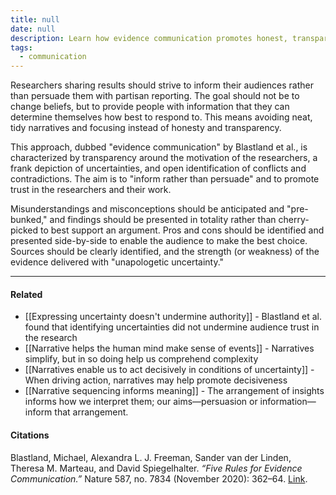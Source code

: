 ```yaml
---
title: null
date: null
description: Learn how evidence communication promotes honest, transparent sharing of research by presenting uncertainties and conflicts to inform audiences without persuasion or bias.
tags:
  - communication
---
```


Researchers sharing results should strive to inform their audiences rather than persuade them with partisan reporting. The goal should not be to change beliefs, but to provide people with information that they can determine themselves how best to respond to. This means avoiding neat, tidy narratives and focusing instead of honesty and transparency.

This approach, dubbed "evidence communication" by Blastland et al., is characterized by transparency around the motivation of the researchers, a frank depiction of uncertainties, and open identification of conflicts and contradictions. The aim is to "inform rather than persuade" and to promote trust in the researchers and their work.

Misunderstandings and misconceptions should be anticipated and "pre-bunked," and findings should be presented in totality rather than cherry-picked to best support an argument. Pros and cons should be identified and presented side-by-side to enable the audience to make the best choice. Sources should be clearly identified, and the strength (or weakness) of the evidence delivered with "unapologetic uncertainty."

---

#### Related

-   [[Expressing uncertainty doesn't undermine authority]] - Blastland et al. found that identifying uncertainties did not undermine audience trust in the research
-   [[Narrative helps the human mind make sense of events]] - Narratives simplify, but in so doing help us comprehend complexity
-   [[Narratives enable us to act decisively in conditions of uncertainty]] - When driving action, narratives may help promote decisiveness
-   [[Narrative sequencing informs meaning]] - The arrangement of insights informs how we interpret them; our aims—persuasion or information—inform that arrangement.

#### Citations

Blastland, Michael, Alexandra L. J. Freeman, Sander van der Linden, Theresa M. Marteau, and David Spiegelhalter. _“Five Rules for Evidence Communication.”_ Nature 587, no. 7834 (November 2020): 362–64. [Link](https://doi.org/10.1038/d41586-020-03189-1).
